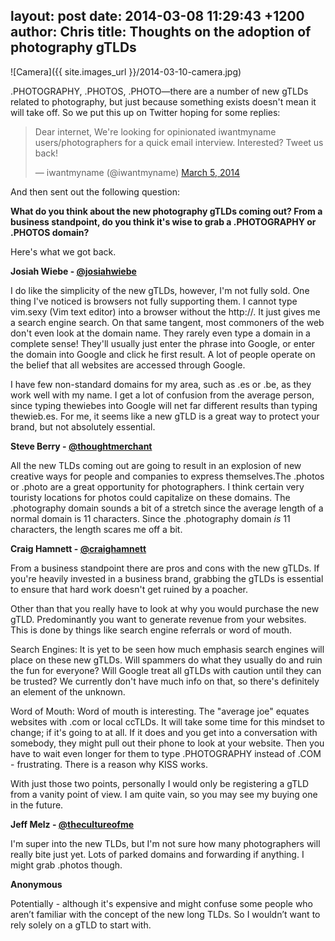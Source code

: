layout: post
date: 2014-03-08 11:29:43 +1200
author: Chris
title: Thoughts on the adoption of photography gTLDs
----

<!-- excerpt -->

![Camera]({{ site.images_url }}/2014-03-10-camera.jpg)

.PHOTOGRAPHY, .PHOTOS, .PHOTO—there are a number of new gTLDs related to photography, but just because something exists doesn't mean it will take off. So we put this up on Twitter hoping for some replies:

<blockquote class="twitter-tweet" lang="en"><p>Dear internet, &#10;&#10;We&#39;re looking for opinionated iwantmyname users/photographers for a quick email interview. Interested? Tweet us back!</p>&mdash; iwantmyname (@iwantmyname) <a href="https://twitter.com/iwantmyname/statuses/441344749686226944">March 5, 2014</a></blockquote>
<script async src="//platform.twitter.com/widgets.js" charset="utf-8"></script>

<!-- /excerpt -->

And then sent out the following question:

**What do you think about the new photography gTLDs coming out? From a business standpoint, do you think it's wise to grab a .PHOTOGRAPHY or .PHOTOS domain?**

Here's what we got back.

**Josiah Wiebe - [@josiahwiebe](https://twitter.com/josiahwiebe)**

I do like the simplicity of the new gTLDs, however, I'm not fully sold. One thing I've noticed is browsers not fully supporting them. I cannot type vim.sexy (Vim text editor) into a browser without the http://. It just gives me a search engine search. On that same tangent, most commoners of the web don't even look at the domain name. They rarely even type a domain in a complete sense! They'll usually just enter the phrase into Google, or enter the domain into Google and click he first result. A lot of people operate on the belief that all websites are accessed through Google. 

I have few non-standard domains for my area, such as .es or .be, as they work well with my name. I get a lot of confusion from the average person, since typing thewiebes into Google will net far different results than typing thewieb.es. For me, it seems like a new gTLD is a great way to protect your brand, but not absolutely essential. 

**Steve Berry - [@thoughtmerchant](https://twitter.com/thoughtmerchant)**

All the new TLDs coming out are going to result in an explosion of new creative ways for people and companies to express themselves.The .photos or .photo are a great opportunity for photographers. I think certain very touristy locations for photos could capitalize on these domains. The .photography domain sounds a bit of a stretch since the average length of a normal domain is 11 characters. Since the .photography domain *is* 11 characters, the length scares me off a bit.

**Craig Hamnett - [@craighamnett](https://twitter.com/craighamnett)**

From a business standpoint there are pros and cons with the new gTLDs. If you're heavily invested in a business brand, grabbing the gTLDs is essential to ensure that hard work doesn't get ruined by a poacher.

Other than that you really have to look at why you would purchase the new gTLD. Predominantly you want to generate revenue from your websites. This is done by things like search engine referrals or word of mouth.

Search Engines: It is yet to be seen how much emphasis search engines will place on these new gTLDs. Will spammers do what they usually do and ruin the fun for everyone? Will Google treat all gTLDs with caution until they can be trusted? We currently don't have much info on that, so there's definitely an element of the unknown. 

Word of Mouth: Word of mouth is interesting. The "average joe" equates websites with .com or local ccTLDs. It will take some time for this mindset to change; if it's going to at all. If it does and you get into a conversation with somebody, they might pull out their phone to look at your website. Then you have to wait even longer for them to type .PHOTOGRAPHY instead of .COM - frustrating. There is a reason why KISS works.

With just those two points, personally I would only be registering a gTLD from a vanity point of view. I am quite vain, so you may see my buying one in the future.

**Jeff Melz - [@thecultureofme](https://twitter.com/thecultureofme)**

I'm super into the new TLDs, but I'm not sure how many photographers will really bite just yet. Lots of parked domains and forwarding if anything. I might grab .photos though.

**Anonymous**

Potentially - although it's expensive and might confuse some people who aren’t familiar with the concept of the new long TLDs. So I wouldn’t want to rely solely on a gTLD to start with.